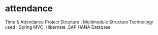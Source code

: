 # attendance
Time & Attendance Project
Structure : Multimodule Structure
Technology used : Spring MVC ,Hibernate ,SAP HANA Database
